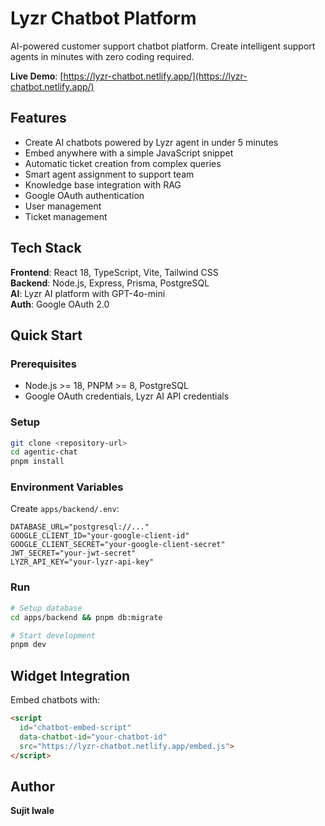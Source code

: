 # Lyzr Chatbot Platform

AI-powered customer support chatbot platform. Create intelligent support agents in minutes with zero coding required.

**Live Demo**: [https://lyzr-chatbot.netlify.app/](https://lyzr-chatbot.netlify.app/)

## Features

- Create AI chatbots powered by Lyzr agent in under 5 minutes
- Embed anywhere with a simple JavaScript snippet
- Automatic ticket creation from complex queries
- Smart agent assignment to support team
- Knowledge base integration with RAG
- Google OAuth authentication
- User management 
- Ticket management

## Tech Stack

**Frontend**: React 18, TypeScript, Vite, Tailwind CSS  
**Backend**: Node.js, Express, Prisma, PostgreSQL  
**AI**: Lyzr AI platform with GPT-4o-mini  
**Auth**: Google OAuth 2.0

## Quick Start

### Prerequisites
- Node.js >= 18, PNPM >= 8, PostgreSQL
- Google OAuth credentials, Lyzr AI API credentials

### Setup
```bash
git clone <repository-url>
cd agentic-chat
pnpm install
```

### Environment Variables
Create `apps/backend/.env`:
```env
DATABASE_URL="postgresql://..."
GOOGLE_CLIENT_ID="your-google-client-id"
GOOGLE_CLIENT_SECRET="your-google-client-secret" 
JWT_SECRET="your-jwt-secret"
LYZR_API_KEY="your-lyzr-api-key"
```

### Run
```bash
# Setup database
cd apps/backend && pnpm db:migrate

# Start development
pnpm dev
```

## Widget Integration

Embed chatbots with:
```html
<script 
  id="chatbot-embed-script"
  data-chatbot-id="your-chatbot-id"
  src="https://lyzr-chatbot.netlify.app/embed.js">
</script>
```

## Author
**Sujit Iwale** 
